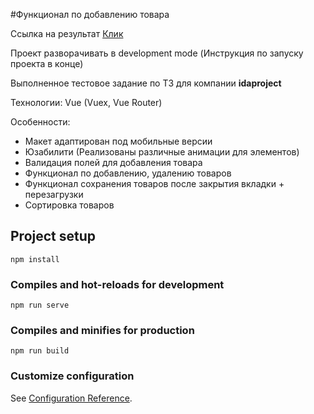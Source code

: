 #Функционал по добавлению товара

Ссылка на результат [Клик](https://lovepuff-d.github.io/lovepuff-D-test-task_ida.project/) </b>

Проект разворачивать в development mode (Инструкция по запуску проекта в конце)

Выполненное тестовое задание по ТЗ для компании <b>idaproject</b>

Технологии: Vue (Vuex, Vue Router)

Особенности:
- Макет адаптирован под мобильные версии
- Юзабилити (Реализованы различные анимации для элементов)
- Валидация полей для добавления товара
- Функционал по добавлению, удалению товаров
- Функционал сохранения товаров после закрытия вкладки + перезагрузки
- Сортировка товаров



## Project setup
```
npm install
```

### Compiles and hot-reloads for development
```
npm run serve
```

### Compiles and minifies for production
```
npm run build
```

### Customize configuration
See [Configuration Reference](https://cli.vuejs.org/config/).

